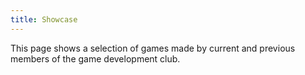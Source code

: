 ```yaml
---
title: Showcase
---
```


This page shows a selection of games made by current and previous members of the
game development club.
